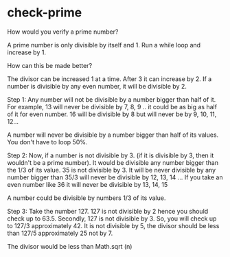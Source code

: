 # check-prime
How would you verify a prime number?

 A prime number is only divisible by itself and 1. Run a while loop and increase by 1.
 
 How can this be made better?
 
The divisor can be increased 1 at a time. After 3 it can increase by 2. If a number is divisible by any even number, it will be divisible by 2.


Step 1: Any number will not be divisible by a number bigger than half of it. For example, 13 will never be divisible by 7, 8, 9 .. it could be as big as half of it for even number. 16 will be divisible by 8 but will never be by 9, 10, 11, 12...

 A number will never be divisible by a number bigger than half of its values. You don't have to loop 50%.
 
Step 2: Now, if a number is not divisible by 3. (if it is divisible by 3, then it wouldn't be a prime number). It would be divisible any number bigger than the 1/3 of its value. 35 is not divisible by 3. It will be never divisible by any number bigger than 35/3 will never be divisible by 12, 13, 14 ... If you take an even number like 36 it will never be divisible by 13, 14, 15

A number could be divisible by numbers 1/3 of its value.

Step 3: Take the number 127. 127 is not divisible by 2 hence you should check up to 63.5. Secondly, 127 is not divisible by 3. So, you will check up to 127/3 approximately 42. It is not divisible by 5, the divisor should be less than 127/5 approximately 25 not by 7. 

 
 The divisor would be less than Math.sqrt (n)

